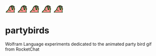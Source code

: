 ![partybird](partybird.gif) ![partybird](partybird.gif) ![partybird](partybird.gif) ![partybird](partybird.gif) ![partybird](partybird.gif)

# partybirds
Wolfram Language experiments dedicated to the animated party bird gif from RocketChat
